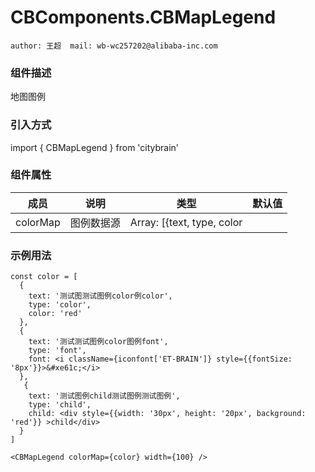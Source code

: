 # CBComponents.CBMapLegend
```author: 王超  mail: wb-wc257202@alibaba-inc.com```
### 组件描述

地图图例

### 引入方式

import { CBMapLegend } from 'citybrain'

### 组件属性

| 成员        | 说明           | 类型               | 默认值       |
|-------------|----------------|--------------------|--------------|
| colorMap          |   图例数据源 | Array: [{text, type, color|| font || child}, text:图例的显示文案，type: 图例示例的类型， 纯色color, 图标font，自定义dom child， 第三个字段key与type对应，value为具体图例]| null        |

### 示例用法
```
const color = [
  {
    text: '测试图测试图例color例color',
    type: 'color',
    color: 'red'
  },
  {
    text: '测试测试图例color图例font',
    type: 'font',
    font: <i className={iconfont['ET-BRAIN']} style={{fontSize: '8px'}}>&#xe61c;</i>
  },
   {
    text: '测试图例child测试图例测试图例',
    type: 'child',
    child: <div style={{width: '30px', height: '20px', background: 'red'}} >child</div>
  }
]

<CBMapLegend colorMap={color} width={100} />
```